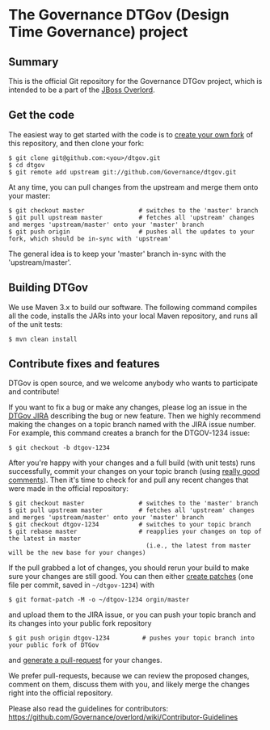 # The Governance DTGov (Design Time Governance) project

## Summary

This is the official Git repository for the Governance DTGov project, which is intended to be a part of the [JBoss Overlord](http://www.jboss.org/overlord).

## Get the code

The easiest way to get started with the code is to [create your own fork](http://help.github.com/forking/) of this repository, and then clone your fork:

	$ git clone git@github.com:<you>/dtgov.git
	$ cd dtgov
	$ git remote add upstream git://github.com/Governance/dtgov.git
	
At any time, you can pull changes from the upstream and merge them onto your master:

	$ git checkout master               # switches to the 'master' branch
	$ git pull upstream master          # fetches all 'upstream' changes and merges 'upstream/master' onto your 'master' branch
	$ git push origin                   # pushes all the updates to your fork, which should be in-sync with 'upstream'

The general idea is to keep your 'master' branch in-sync with the 'upstream/master'.

## Building DTGov

We use Maven 3.x to build our software. The following command compiles all the code, installs the JARs into your local Maven repository, and runs all of the unit tests:

	$ mvn clean install

## Contribute fixes and features

DTGov is open source, and we welcome anybody who wants to participate and contribute!

If you want to fix a bug or make any changes, please log an issue in the [DTGov JIRA](http://issues.jboss.org/browse/DTGOV) describing the bug
or new feature. Then we highly recommend making the changes on a topic branch named with the JIRA issue number. For example, this command creates
a branch for the DTGOV-1234 issue:

	$ git checkout -b dtgov-1234

After you're happy with your changes and a full build (with unit tests) runs successfully, commit your changes on your topic branch
(using [really good comments](http://community.jboss.org/wiki/OverlordDevelopmentGuidelines#Commits)). Then it's time to check for
and pull any recent changes that were made in the official repository:

	$ git checkout master               # switches to the 'master' branch
	$ git pull upstream master          # fetches all 'upstream' changes and merges 'upstream/master' onto your 'master' branch
	$ git checkout dtgov-1234           # switches to your topic branch
	$ git rebase master                 # reapplies your changes on top of the latest in master
	                                      (i.e., the latest from master will be the new base for your changes)

If the pull grabbed a lot of changes, you should rerun your build to make sure your changes are still good.
You can then either [create patches](http://progit.org/book/ch5-2.html) (one file per commit, saved in `~/dtgov-1234`) with 

	$ git format-patch -M -o ~/dtgov-1234 orgin/master

and upload them to the JIRA issue, or you can push your topic branch and its changes into your public fork repository

	$ git push origin dtgov-1234         # pushes your topic branch into your public fork of DTGov

and [generate a pull-request](http://help.github.com/pull-requests/) for your changes. 

We prefer pull-requests, because we can review the proposed changes, comment on them,
discuss them with you, and likely merge the changes right into the official repository.

Please also read the guidelines for contributors: https://github.com/Governance/overlord/wiki/Contributor-Guidelines
